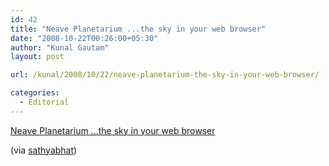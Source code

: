 ```yaml
---
id: 42
title: "Neave Planetarium ...the sky in your web browser"
date: "2008-10-22T00:26:00+05:30"
author: "Kunal Gautam"
layout: post

url: /kunal/2008/10/22/neave-planetarium-the-sky-in-your-web-browser/

categories:
  - Editorial
---
```


[Neave Planetarium ...the sky in your web browser](http://www.neave.com/planetarium/)

(via [sathyabhat](http://sathyabhat.tumblr.com/))
